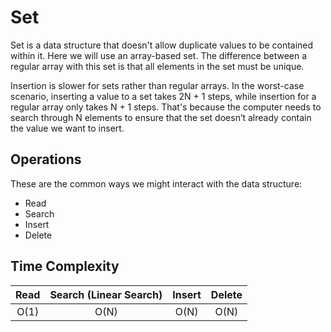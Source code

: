 # Set

Set is a data structure that doesn't allow duplicate values to be contained within it. Here we will use an array-based set. The difference between a regular array with this set is that all elements in the set must be unique.

Insertion is slower for sets rather than regular arrays. In the worst-case scenario, inserting a value to a set takes 2N + 1 steps, while insertion for a regular array only takes N + 1 steps. That's because the computer needs to search through N elements to ensure that the set doesn’t already contain the value we want to insert.

## Operations

These are the common ways we might interact with the data structure:

- Read
- Search
- Insert
- Delete

## Time Complexity

| Read | Search (Linear Search) | Insert | Delete |
| :--: | :--------------------: | :----: | :----: |
| O(1) |          O(N)          |  O(N)  |  O(N)  |
